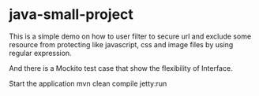 java-small-project
==================
This is a simple demo on how to user filter to secure url and exclude some resource from protecting like javascript,
css and image files by using regular expression.

And there is a Mockito test case that show the flexibility of Interface.

Start the application
mvn clean compile jetty:run

